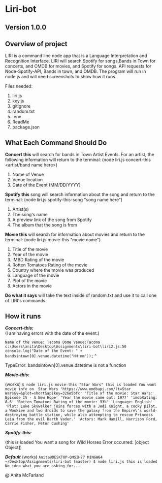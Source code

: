 
# Liri-bot

## Version 1.0.0

## Overview of project

LIRI is a command line node app that is a Language Interpretation and Recognition Interface.
LIRI will search Spotify for songs,Bands in Town for concerts, and OMDB for movies, and Spotify for songs.
API requests for Node-Spotify-API, Bands in town, and OMDB.
The program will run in node.js and will need screenshots to show how it runs.

Files needed:

1. liri.js
2. key.js
3. gitignore
4. random.txt
5. .env
6. ReadMe
7. package.json

## What Each Command Should Do

**Concert this**
 will search for bands in Town Artist Events. For an artist, the following information will return to the terminal: (node liri.js concert-this <artist/band name here>)
1. Name of Venue
2. Venue location
3. Date of the Event (MM/DD/YYYY)

 **Spotify this** song will search information about the song and return to the terminal: (node liri.js spotify-this-song "song name here")
1. Artist(s)
2. The song's name
3. A preview link of the song from Spotify
4. The album that the song is from

**Movie this** will search for information about movies and return to the terminal: (node liri.js movie-this "movie name")

1. Title of the movie
2. Year of the movie
3. IMBD Rating of the movie
4. Rotten Tomatoes Rating of the movie
5. Country where the movie was produced
6. Language of the movie
7. Plot of the movie
8. Actors in the movie

**Do what it says** will take the text inside of random.txt and use it to call one of LIRI's commands.

## How it runs

***Concert-this:***  
(I am having errors with the date of the event.)

`Name of the venue: Tacoma Dome
Venue:Tacoma
c:\Users\anita\Desktop\Assignments\liri-bot\liri2.js:50
          console.log("Date of the Event: " + bandsintown[0].venue.datetime("HH:mm"));`
                                                                   ^

TypeError: bandsintown[0].venue.datetime is not a function

***Movie-this:***

(works)
`$ node liri.js movie-this "Star Wars"
this is loaded
You want movie info on  Star Wars
'https://www.omdbapi.com/?t=Star Wars&y=&plot=short&apikey=326e5bfc'
'Title of the movie: Star Wars: Episode IV - A New Hope'
'Year the movie came out: 1977'
'imdbRating: 8.6'
'Rotten Tomatoes Rating of the movie: 93%'
'Language: English'
'Plot: Luke Skywalker joins forces with a Jedi Knight, a cocky pilot, a Wookiee and two droids to save the galaxy from the Empire\'s world-destroying battle station, while also attempting to rescue Princess Leia from the evil Darth Vader.'
'Actors: Mark Hamill, Harrison Ford, Carrie Fisher, Peter Cushing'`

***Spotify-this:***

(this is loaded
You want a song for  Wild Horses
Error occurred: [object Object])

***Default***
(works)
`Anita@DESKTOP-QMSIH77 MINGW64 ~/Desktop/Assignments/liri-bot (master)
$ node liri.js
this is loaded
No idea what you are asking for...`

@ Anita McFarland